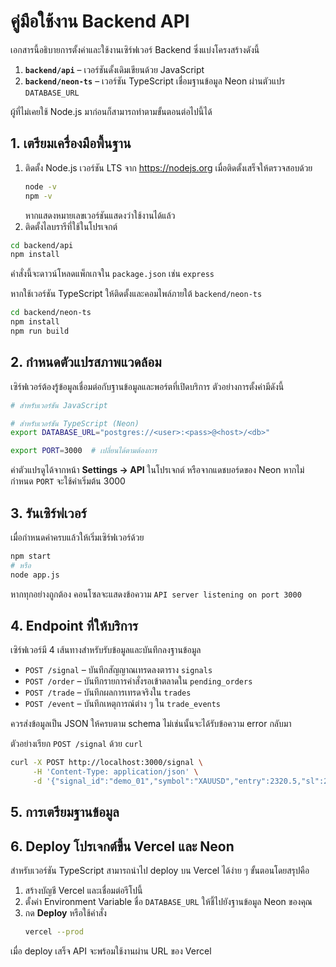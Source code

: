 # คู่มือใช้งาน Backend API

เอกสารนี้อธิบายการตั้งค่าและใช้งานเซิร์ฟเวอร์ Backend ซึ่งแบ่งโครงสร้างดังนี้

1. **`backend/api`** – เวอร์ชันดั้งเดิมเขียนด้วย JavaScript
2. **`backend/neon-ts`** – เวอร์ชัน TypeScript เชื่อมฐานข้อมูล Neon ผ่านตัวแปร `DATABASE_URL`

ผู้ที่ไม่เคยใช้ Node.js มาก่อนก็สามารถทำตามขั้นตอนต่อไปนี้ได้

## 1. เตรียมเครื่องมือพื้นฐาน

1. ติดตั้ง Node.js เวอร์ชัน LTS จาก <https://nodejs.org>
   เมื่อติดตั้งเสร็จให้ตรวจสอบด้วย
   ```bash
   node -v
   npm -v
   ```
   หากแสดงหมายเลขเวอร์ชันแสดงว่าใช้งานได้แล้ว
2. ติดตั้งไลบรารีที่ใช้ในโปรเจกต์
  ```bash
  cd backend/api
  npm install
  ```
  คำสั่งนี้จะดาวน์โหลดแพ็กเกจใน `package.json` เช่น `express`

  หากใช้เวอร์ชัน TypeScript ให้ติดตั้งและคอมไพล์ภายใต้ `backend/neon-ts`

  ```bash
  cd backend/neon-ts
  npm install
  npm run build
  ```

## 2. กำหนดตัวแปรสภาพแวดล้อม

เซิร์ฟเวอร์ต้องรู้ข้อมูลเชื่อมต่อกับฐานข้อมูลและพอร์ตที่เปิดบริการ ตัวอย่างการตั้งค่ามีดังนี้

```bash
# สำหรับเวอร์ชัน JavaScript

# สำหรับเวอร์ชัน TypeScript (Neon)
export DATABASE_URL="postgres://<user>:<pass>@<host>/<db>"

export PORT=3000  # เปลี่ยนได้ตามต้องการ
```

ค่าตัวแปรดูได้จากหน้า **Settings → API** ในโปรเจกต์ หรือจากแดชบอร์ดของ Neon หากไม่กำหนด `PORT` จะใช้ค่าเริ่มต้น 3000
## 3. รันเซิร์ฟเวอร์

เมื่อกำหนดค่าครบแล้วให้เริ่มเซิร์ฟเวอร์ด้วย

```bash
npm start
# หรือ
node app.js
```

หากทุกอย่างถูกต้อง คอนโซลจะแสดงข้อความ `API server listening on port 3000`

## 4. Endpoint ที่ให้บริการ

เซิร์ฟเวอร์มี 4 เส้นทางสำหรับรับข้อมูลและบันทึกลงฐานข้อมูล

- `POST /signal` – บันทึกสัญญาณเทรดลงตาราง `signals`
- `POST /order` – บันทึกรายการคำสั่งรอเข้าตลาดใน `pending_orders`
- `POST /trade` – บันทึกผลการเทรดจริงใน `trades`
- `POST /event` – บันทึกเหตุการณ์ต่าง ๆ ใน `trade_events`

ควรส่งข้อมูลเป็น JSON ให้ครบตาม schema ไม่เช่นนั้นจะได้รับข้อความ error กลับมา

ตัวอย่างเรียก `POST /signal` ด้วย `curl`

```bash
curl -X POST http://localhost:3000/signal \
     -H 'Content-Type: application/json' \
     -d '{"signal_id":"demo_01","symbol":"XAUUSD","entry":2320.5,"sl":2315,"tp":2335,"type":"buy_limit","confidence":80}'
```

## 5. การเตรียมฐานข้อมูล


## 6. Deploy โปรเจกต์ขึ้น Vercel และ Neon

สำหรับเวอร์ชัน TypeScript สามารถนำไป deploy บน Vercel ได้ง่าย ๆ ขั้นตอนโดยสรุปคือ

1. สร้างบัญชี Vercel และเชื่อมต่อรีโปนี้
2. ตั้งค่า Environment Variable ชื่อ `DATABASE_URL` ให้ชี้ไปยังฐานข้อมูล Neon ของคุณ
3. กด **Deploy** หรือใช้คำสั่ง
   ```bash
   vercel --prod
   ```
เมื่อ deploy เสร็จ API จะพร้อมใช้งานผ่าน URL ของ Vercel
